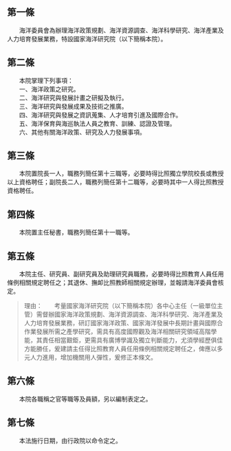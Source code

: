 第一條 
-------
　　海洋委員會為辦理海洋政策規劃、海洋資源調查、海洋科學研究、海洋產業及人力培育發展業務，特設國家海洋研究院（以下簡稱本院）。  


第二條 
-------
　　本院掌理下列事項：  
　　一、海洋政策之研究。  
　　二、海洋研究與發展計畫之研擬及執行。  
　　三、海洋研究與發展成果及技術之推廣。  
　　四、海洋研究與發展之資訊蒐集、人才培育引進及國際合作。  
　　五、海洋保育與海巡執法人員之教育、訓練、認證及管理。  
　　六、其他有關海洋政策、研究及人力發展事項。  


第三條 
-------
　　本院置院長一人，職務列簡任第十三職等，必要時得比照獨立學院校長或教授以上資格聘任；副院長二人，職務列簡任第十二職等，必要時其中一人得比照教授資格聘任。  


第四條 
-------
　　本院置主任秘書，職務列簡任第十一職等。  


第五條 
-------
　　本院主任、研究員、副研究員及助理研究員職務，必要時得比照教育人員任用條例相關規定聘任之；其退休、撫卹比照教師相關規定辦理，並報請海洋委員會核定。  
> 理由：　　考量國家海洋研究院（以下簡稱本院）各中心主任（一級單位主管）需督辦國家海洋政策規劃、海洋資源調查、海洋科學研究、海洋產業及人力培育發展業務，研訂國家海洋政策、國家海洋發展中長期計畫與國際合作業發展所需之產學研究，需具有高度國際觀及海洋相關研究領域高階學能，其責任相當艱鉅，更需具有廣博學識及獨立判斷能力，尤須學經歷俱佳方能勝任，爰建請主任得比照教育人員任用條例相關規定聘任之，俾應以多元人力進用，增加機關用人彈性，爰修正本條文。



第六條 
-------
　　本院各職稱之官等職等及員額，另以編制表定之。  


第七條 
-------
　　本法施行日期，由行政院以命令定之。